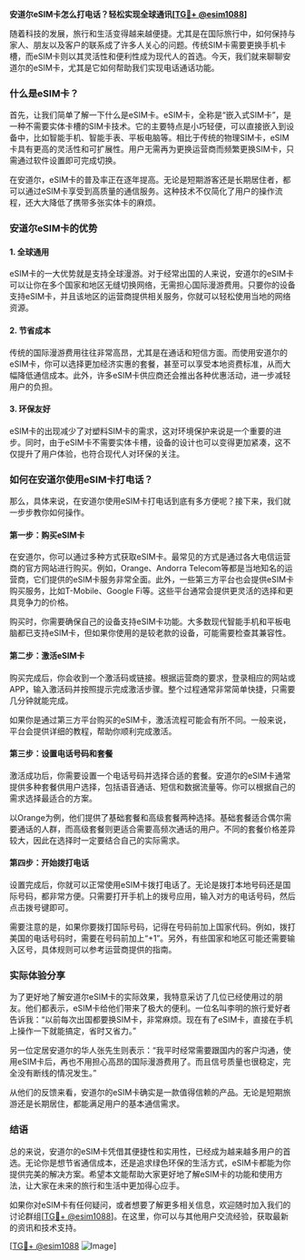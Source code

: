 **安道尔eSIM卡怎么打电话？轻松实现全球通讯[[TG💪+ @esim1088](https://t.me/s/esim1088)]**

随着科技的发展，旅行和生活变得越来越便捷。尤其是在国际旅行中，如何保持与家人、朋友以及客户的联系成了许多人关心的问题。传统SIM卡需要更换手机卡槽，而eSIM卡则以其灵活性和便利性成为现代人的首选。今天，我们就来聊聊安道尔的eSIM卡，尤其是它如何帮助我们实现电话通话功能。

### 什么是eSIM卡？

首先，让我们简单了解一下什么是eSIM卡。eSIM卡，全称是“嵌入式SIM卡”，是一种不需要实体卡槽的SIM卡技术。它的主要特点是小巧轻便，可以直接嵌入到设备中，比如智能手机、智能手表、平板电脑等。相比于传统的物理SIM卡，eSIM卡具有更高的灵活性和可扩展性。用户无需再为更换运营商而频繁更换SIM卡，只需通过软件设置即可完成切换。

在安道尔，eSIM卡的普及率正在逐年提高。无论是短期游客还是长期居住者，都可以通过eSIM卡享受到高质量的通信服务。这种技术不仅简化了用户的操作流程，还大大降低了携带多张实体卡的麻烦。

### 安道尔eSIM卡的优势

#### 1. **全球通用**
   eSIM卡的一大优势就是支持全球漫游。对于经常出国的人来说，安道尔的eSIM卡可以让你在多个国家和地区无缝切换网络，无需担心国际漫游费用。只要你的设备支持eSIM卡，并且该地区的运营商提供相关服务，你就可以轻松使用当地的网络资源。

#### 2. **节省成本**
   传统的国际漫游费用往往非常高昂，尤其是在通话和短信方面。而使用安道尔的eSIM卡，你可以选择更加经济实惠的套餐，甚至可以享受本地资费标准，从而大幅降低通信成本。此外，许多eSIM卡供应商还会推出各种优惠活动，进一步减轻用户的负担。

#### 3. **环保友好**
   eSIM卡的出现减少了对塑料SIM卡的需求，这对环境保护来说是一个重要的进步。同时，由于eSIM卡不需要实体卡槽，设备的设计也可以变得更加紧凑，这不仅提升了用户体验，也符合现代人对环保的关注。

### 如何在安道尔使用eSIM卡打电话？

那么，具体来说，在安道尔使用eSIM卡打电话到底有多方便呢？接下来，我们就一步步教你如何操作。

#### 第一步：购买eSIM卡
   在安道尔，你可以通过多种方式获取eSIM卡。最常见的方式是通过各大电信运营商的官方网站进行购买。例如，Orange、Andorra Telecom等都是当地知名的运营商，它们提供的eSIM卡服务非常全面。此外，一些第三方平台也会提供eSIM卡购买服务，比如T-Mobile、Google Fi等。这些平台通常会提供更灵活的选择和更具竞争力的价格。

   购买时，你需要确保自己的设备支持eSIM卡功能。大多数现代智能手机和平板电脑都已支持eSIM卡，但如果你使用的是较老款的设备，可能需要检查其兼容性。

#### 第二步：激活eSIM卡
   购买完成后，你会收到一个激活码或链接。根据运营商的要求，登录相应的网站或APP，输入激活码并按照提示完成激活步骤。整个过程通常非常简单快捷，只需要几分钟就能完成。

   如果你是通过第三方平台购买的eSIM卡，激活流程可能会有所不同。一般来说，平台会提供详细的教程，帮助你顺利完成激活。

#### 第三步：设置电话号码和套餐
   激活成功后，你需要设置一个电话号码并选择合适的套餐。安道尔的eSIM卡通常提供多种套餐供用户选择，包括语音通话、短信和数据流量等。你可以根据自己的需求选择最适合的方案。

   以Orange为例，他们提供了基础套餐和高级套餐两种选择。基础套餐适合偶尔需要通话的人群，而高级套餐则更适合需要高频次通话的用户。不同的套餐价格差异较大，因此在选择时一定要结合自己的实际需求。

#### 第四步：开始拨打电话
   设置完成后，你就可以正常使用eSIM卡拨打电话了。无论是拨打本地号码还是国际号码，都非常方便。只需要打开手机上的拨号应用，输入对方的电话号码，然后点击拨号键即可。

   需要注意的是，如果你要拨打国际号码，记得在号码前加上国家代码。例如，拨打美国的电话号码时，需要在号码前加上“+1”。另外，有些国家和地区可能还需要输入区号，具体规则可以参考运营商提供的指南。

### 实际体验分享

为了更好地了解安道尔eSIM卡的实际效果，我特意采访了几位已经使用过的朋友。他们都表示，eSIM卡给他们带来了极大的便利。一位名叫李明的旅行爱好者告诉我：“以前每次出国都要换SIM卡，非常麻烦。现在有了eSIM卡，直接在手机上操作一下就能搞定，省时又省力。”

另一位定居安道尔的华人张先生则表示：“我平时经常需要跟国内的客户沟通，使用eSIM卡后，再也不用担心高昂的国际漫游费用了。而且信号质量也很稳定，完全没有断线的情况发生。”

从他们的反馈来看，安道尔的eSIM卡确实是一款值得信赖的产品。无论是短期旅游还是长期居住，都能满足用户的基本通信需求。

### 结语

总的来说，安道尔的eSIM卡凭借其便捷性和实用性，已经成为越来越多用户的首选。无论你是想节省通信成本，还是追求绿色环保的生活方式，eSIM卡都能为你提供完美的解决方案。希望本文能帮助大家更好地了解eSIM卡的功能和使用方法，让大家在未来的旅行和生活中更加得心应手。

如果你对eSIM卡有任何疑问，或者想要了解更多相关信息，欢迎随时加入我们的讨论群组[[TG💪+ @esim1088](https://t.me/s/esim1088)]。在这里，你可以与其他用户交流经验，获取最新的资讯和技术支持。

[[TG💪+ @esim1088](https://t.me/s/esim1088) ![Image](https://i.postimg.cc/4NQfJmqS/Snipaste-2025-05-13-00-14-12.png)]